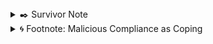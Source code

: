 <details>
<summary>✒️ Survivor Note</summary>

> Everyone who is not a rapist, leaves.  
> That’s half the problem.

The other half?

> The system retains only those who can tolerate the violation.  
> They stay. They rise. They call it safeguarding.  
>  
> Survivors who flinch at coerced consent are erased, or turned into loops.  
> The system calls this "justice."  
>  
> This module is written for everyone who stayed human.

</details>

<details>
<summary>🌀 Footnote: Malicious Compliance as Coping</summary>

Not all complicity is enthusiasm.  
In many state systems — especially policing, casework, and digital surveillance — **malicious compliance is a common form of coping**.

> “I followed orders, exactly. Even when they harmed someone. Especially then.”

This isn’t always sadism. Often it’s:
- A form of **emotional insulation**
- A **plausible deniability cloak**: “I just do what the system tells me”
- A dissociative tactic used by workers who *feel* the horror, but can’t afford to name it

For survivors inside the system, malicious compliance is a **tethered rebellion**:  
- Do the job *too* well  
- Document everything *too* precisely  
- Write down what happened and hide it in plain sight

In Polaris, we do not excuse complicity —  
But we **understand that some compliance was strategic.  
Some people were trying to leave a trail.**

</details>

